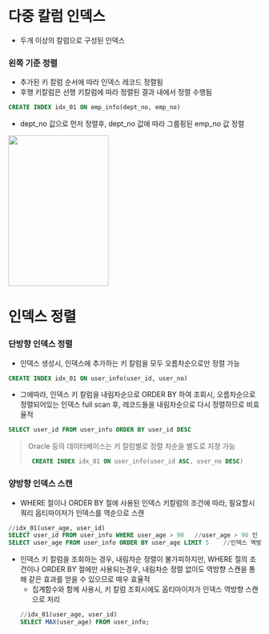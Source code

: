 # 다중 칼럼 인덱스
* 두개 이상의 칼럼으로 구성된 인덱스

### 왼쪽 기준 정렬
* 추가된 키 칼럼 순서에 따라 인덱스 레코드 정렬됨
* 후행 키칼럼은 선행 키칼럼에 따라 정렬된 결과 내에서 정렬 수행됨
```sql
CREATE INDEX idx_01 ON emp_info(dept_no, emp_no)
```
* dept_no 값으로 먼저 정렬후, dept_no 값에 따라 그룹핑된 emp_no 값 정렬   

<img src="https://user-images.githubusercontent.com/48702893/140607124-019e79d0-b1e9-4045-8524-e02d2b8475fb.png" width="200" height="300">

<br>

# 인덱스 정렬
### 단방향 인덱스 정렬
* 인덱스 생성시, 인덱스에 추가하는 키 칼럼을 모두 오름차순으로만 정렬 가능
```sql
CREATE INDEX idx_01 ON user_info(user_id, user_no) 
```

* 그에따라, 인덱스 키 칼럼을 내림차순으로 ORDER BY 하여 조회시, 오름차순으로 정렬되어있는 인덱스 full scan 후, 레코드들을 내림차순으로 다시 정렬하므로 비효율적
```sql
SELECT user_id FROM user_info ORDER BY user_id DESC 
```  

> Oracle 등의 데이터베이스는 키 칼럼별로 정렬 차순을 별도로 지정 가능
> ```sql
>  CREATE INDEX idx_01 ON user_info(user_id ASC, user_no DESC) 
>  ```

### 양방향 인덱스 스캔
* WHERE 절이나 ORDER BY 절에 사용된 인덱스 키칼럼의 조건에 따라, 필요할시 쿼리 옵티마이저가 인덱스를 역순으로 스캔
```sql
//idx_01(user_age, user_id)
SELECT user_id FROM user_info WHERE user_age > 90	//user_age > 90 인 레코드가 user_age < 90 인 레코드보다 적으므로 인덱스 역방향 스캔하여 처리
SELECT user_age FROM user_info ORDER BY user_age LIMIT 5	//인덱스 역방향 스캔하여 5개의 레코드만 스캔
```

* 인덱스 키 칼럼을 조회하는 경우, 내림차순 정렬이 불가피하지만, WHERE 절의 조건이나 ORDER BY 절에만 사용되는경우, 내림차순 정렬 없이도 역방향 스캔을 통해 같은 효과를 얻을 수 있으므로 매우 효율적
	* 집계함수와 함께 사용시, 키 칼럼 조회시에도 옵티마이저가 인덱스 역방향 스캔으로 처리
	```sql
	//idx_01(user_age, user_id)
	SELECT MAX(user_age) FROM user_info;
	```